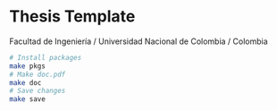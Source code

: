 # Thesis Template

Facultad de Ingeniería / Universidad Nacional de Colombia / Colombia

```bash
# Install packages
make pkgs
# Make doc.pdf
make doc
# Save changes
make save
```
